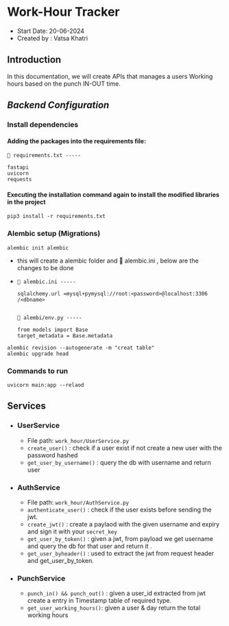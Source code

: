 # Work-Hour Tracker 
- Start Date: 20-06-2024
- Created by : Vatsa Khatri


## Introduction


In this documentation, we will create APIs that manages a users Working hours based on the punch IN-OUT time.



## ***Backend Configuration***


### Install dependencies


#### Adding the packages into the requirements file:


```
📁 requirements.txt -----

fastapi
uvicorn
requests
```


#### Executing the installation command again to install the modified libraries in the project


```pip3 install -r requirements.txt```




### Alembic setup (Migrations)
```
alembic init alembic
```
- this will create a alembic folder and 📁 alembic.ini , below are the changes to be done   
- 
    ```
    📁 alembic.ini ----- 
    
    sqlalchemy.url =mysql+pymysql://root:<password>@localhost:3306
    /<dbname>
    
    
    📁 alembi/env.py ----- 
    
    from models import Base
    target_metadata = Base.metadata
    
    ```


```
alembic revision --autogenerate -m "creat table"
alembic upgrade head
```


### Commands to run
```
uvicorn main:app --relaod
```

## Services


- ### UserService

    - File path: `work_hour/UserService.py`
    - `create_user()` : check if a user exist if not create a new user with the password hashed
    - `get_user_by_username()` : query the db with username and return user


- ### AuthService
    - File path: `work_hour/AuthService.py`
    - `authenticate_user()` : check if the user exists before sending the jwt.
    - `create_jwt()` : create a paylaod with the given username and expiry and sign it with your `secret_key`
    - `get_user_by_token()` : given a jwt, from payload we get username and query the db for that user and return it .
    - `get_user_byheader()` : used to extract the jwt from request header and get_user_by_token.

- ### PunchService
    - `punch_in() && punch_out()` : given a user_id extracted from jwt create a entry in Timestamp table of required type.
    - `get_user_working_hours()`: given a user & day return the total working hours 
    
    
